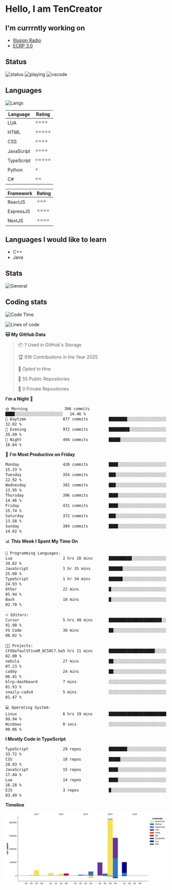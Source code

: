 # Hello, I am TenCreator

## I'm currrntly working on
- [Illusion Radio](https://illusionradio.co.uk/)
- [ECRP 3.0](http://github.com/Emerald-Coast-Roleplay/)

## Status
![status](https://api.statusbadges.me/badge/status/518334475038359555?simple=true&style=for-the-badge)
![playing](https://api.statusbadges.me/badge/playing/518334475038359555?style=for-the-badge)
![vscode](https://api.statusbadges.me/badge/vscode/518334475038359555?style=for-the-badge)

## Languages
![Langs](https://github-readme-stats.vercel.app/api/top-langs/?username=tencreator&layout=compact&theme=radical)


|Language|Rating|
|--------|------|
|LUA|⭐️⭐️⭐️⭐️|
|HTML|⭐️⭐️⭐️⭐️⭐️|
|CSS|⭐️⭐️⭐️⭐️|
|JavaScript|⭐️⭐️⭐️⭐️|
|TypeScript|⭐️⭐️⭐️⭐️⭐️|
|Python|⭐️|
|C#|⭐️⭐️ |

|Framework|Rating|
|--------|------|
|ReactJS|⭐️⭐️⭐|
|ExpressJS|⭐️⭐️⭐️⭐️|
|NextJS|⭐️⭐️⭐⭐️|

## Languages I would like to learn
- C++
- Java

## Stats
![General](https://github-readme-stats.vercel.app/api?username=tencreator&show_icons=true&theme=radical)

## Coding stats

<!--START_SECTION:waka-->
![Code Time](http://img.shields.io/badge/Code%20Time-480%20hrs%2019%20mins-blue)

![Lines of code](https://img.shields.io/badge/From%20Hello%20World%20I%27ve%20Written-2.1%20million%20lines%20of%20code-blue)

**🐱 My GitHub Data** 

> 📦 ? Used in GitHub's Storage 
 > 
> 🏆 918 Contributions in the Year 2025
 > 
> 💼 Opted to Hire
 > 
> 📜 55 Public Repositories 
 > 
> 🔑 0 Private Repositories 
 > 
**I'm a Night 🦉** 

```text
🌞 Morning                396 commits         ████░░░░░░░░░░░░░░░░░░░░░   14.46 % 
🌆 Daytime                877 commits         ████████░░░░░░░░░░░░░░░░░   32.02 % 
🌃 Evening                972 commits         █████████░░░░░░░░░░░░░░░░   35.49 % 
🌙 Night                  494 commits         █████░░░░░░░░░░░░░░░░░░░░   18.04 % 
```
📅 **I'm Most Productive on Friday** 

```text
Monday                   420 commits         ████░░░░░░░░░░░░░░░░░░░░░   15.33 % 
Tuesday                  354 commits         ███░░░░░░░░░░░░░░░░░░░░░░   12.92 % 
Wednesday                382 commits         ███░░░░░░░░░░░░░░░░░░░░░░   13.95 % 
Thursday                 396 commits         ████░░░░░░░░░░░░░░░░░░░░░   14.46 % 
Friday                   431 commits         ████░░░░░░░░░░░░░░░░░░░░░   15.74 % 
Saturday                 372 commits         ███░░░░░░░░░░░░░░░░░░░░░░   13.58 % 
Sunday                   384 commits         ████░░░░░░░░░░░░░░░░░░░░░   14.02 % 
```


📊 **This Week I Spent My Time On** 

```text
💬 Programming Languages: 
Lua                      2 hrs 28 mins       ██████████░░░░░░░░░░░░░░░   39.02 % 
JavaScript               1 hr 35 mins        ██████░░░░░░░░░░░░░░░░░░░   25.00 % 
TypeScript               1 hr 34 mins        ██████░░░░░░░░░░░░░░░░░░░   24.93 % 
Other                    22 mins             █░░░░░░░░░░░░░░░░░░░░░░░░   05.94 % 
Bash                     10 mins             █░░░░░░░░░░░░░░░░░░░░░░░░   02.70 % 

🔥 Editors: 
Cursor                   5 hrs 49 mins       ███████████████████████░░   91.98 % 
VS Code                  30 mins             ██░░░░░░░░░░░░░░░░░░░░░░░   08.02 % 

🐱‍💻 Projects: 
CFXDefaultFiveM_8C50C7.ba5 hrs 11 mins       ████████████████████░░░░░   82.00 % 
nebula                   27 mins             ██░░░░░░░░░░░░░░░░░░░░░░░   07.23 % 
caddy                    24 mins             ██░░░░░░░░░░░░░░░░░░░░░░░   06.41 % 
blrp-dashboard           7 mins              ░░░░░░░░░░░░░░░░░░░░░░░░░   01.93 % 
snaily-cadv4             5 mins              ░░░░░░░░░░░░░░░░░░░░░░░░░   01.47 % 

💻 Operating System: 
Linux                    6 hrs 19 mins       █████████████████████████   99.94 % 
Windows                  0 secs              ░░░░░░░░░░░░░░░░░░░░░░░░░   00.06 % 
```

**I Mostly Code in TypeScript** 

```text
TypeScript               29 repos            ████████░░░░░░░░░░░░░░░░░   33.72 % 
CSS                      18 repos            █████░░░░░░░░░░░░░░░░░░░░   20.93 % 
JavaScript               15 repos            ████░░░░░░░░░░░░░░░░░░░░░   17.44 % 
Lua                      14 repos            ████░░░░░░░░░░░░░░░░░░░░░   16.28 % 
EJS                      3 repos             █░░░░░░░░░░░░░░░░░░░░░░░░   03.49 % 
```



**Timeline**

![Lines of Code chart](https://raw.githubusercontent.com/tencreator/tencreator/main/assets/bar_graph.png)


<!--END_SECTION:waka-->
